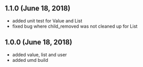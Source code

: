 ## 1.1.0 (June 18, 2018)
 * added unit test for Value and List
 * fixed bug where child_removed was not cleaned up for List

## 1.0.0 (June 18, 2018)
 * added value, list and user
 * added umd build